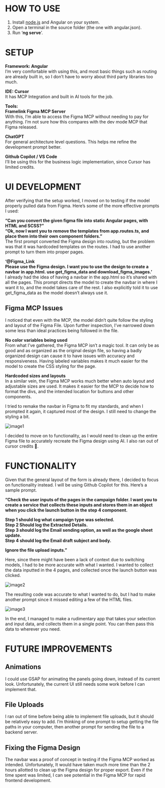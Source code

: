 # HOW TO USE

1. Install [node.js](http://node.js) and Angular on your system.  
2. Open a terminal in the source folder (the one with angular.json).  
3. Run ‘**ng serve**’.

# 

# SETUP

**Framework: Angular**  
I’m very comfortable with using this, and most basic things such as routing are already built in, so I don’t have to worry about third party libraries too much.

**IDE: Cursor**  
It has MCP Integration and built in AI tools for the job.

**Tools:**  
**Framelink Figma MCP Server**  
With this, I’m able to access the Figma MCP without needing to pay for anything. I’m not sure how this compares with the dev mode MCP that Figma released.

**ChatGPT**  
For general architecture level questions. This helps me refine the development prompt better.

**Github Copilot / VS Code**  
I’ll be using this for the business logic implementation, since Cursor has limited credits.

# UI DEVELOPMENT

After verifying that the setup worked, I moved on to testing if the model properly pulled data from Figma.  Here’s some of the more effective prompts I used:

**“Can you convert the given figma file into static Angular pages, with HTML and SCSS?”**  
**“Ok, now I want you to remove the templates from app.routes.ts, and place them into their own component folders.”**  
The first prompt converted the Figma design into routing, but the problem was that it was hardcoded templates on the routes. I had to use another prompt to turn them into proper pages.

**‘@Figma\_Link**  
**Please use the Figma design. I want you to use the design to create a navbar in app.html. use get\_figma\_data and download\_figma\_images.’**  
I already had the idea of having a navbar in the app.html so it’s shared with all the pages. This prompt directs the model to create the navbar in where I want it to, and the model takes care of the rest. I also explicitly told it to use get\_figma\_data as the model doesn’t always use it.

## Figma MCP Issues

I noticed that even with the MCP, the model didn’t quite follow the styling and layout of the Figma File. Upon further inspection, I’ve narrowed down some less than ideal practices being followed in the file.

**No color variables being used**  
From what I’ve gathered, the Figma MCP isn’t a magic tool. It can only be as good and as organized as the original design file, so having a badly organized design can cause it to have issues with accuracy and responsiveness. Having labeled variables makes it much easier for the model to create the CSS styling for the page.

**Hardcoded sizes and layouts**  
In a similar vein, the Figma MCP works much better when auto layout and adjustable sizes are used. It makes it easier for the MCP to decide how to format the divs, and the intended location for buttons and other components.

I tried to remake the navbar in Figma to fit my standards, and when I prompted it again, it captured most of the design. I still need to change the styling a bit.

![image1](https://res.cloudinary.com/dmmwhx6lf/image/upload/v1756997012/image1_pnxmjl.png)

I decided to move on to functionality, as I would need to clean up the entire Figma file to accurately recreate the Figma design using AI. I also ran out of cursor credits 🙁.

# FUNCTIONALITY

Given that the general layout of the form is already there, I decided to focus on functionality instead. I will be using Github Copilot for this. Here’s a sample prompt.

**“Check the user inputs of the pages in the campaign folder. I want you to create a service that collects these inputs and stores them in an object when you click the launch button in the step 4 component.**

**Step 1 should log what campaign type was selected.**  
**Step 2 Should log the Extracted Details.**  
**Step 3 should log the Email sending option, as well as the google sheet update.**  
**Step 4 should log the Email draft subject and body.**

**Ignore the file upload inputs.”**

Here, since there might have been a lack of context due to switching models, I had to be more accurate with what I wanted. I wanted to collect the data inputted in the 4 pages, and collected once the launch button was clicked.

![image2](https://res.cloudinary.com/dmmwhx6lf/image/upload/v1756997025/image2_trqgcg.png)

The resulting code was accurate to what I wanted to do, but I had to make another prompt since it missed editing a few of the HTML files. 

![image3](https://res.cloudinary.com/dmmwhx6lf/image/upload/v1756997015/image3_ll3f3i.png)

In the end, I managed to make a rudimentary app that takes your selection and input data, and collects them in a single point. You can then pass this data to wherever you need.

# FUTURE IMPROVEMENTS

## Animations

I could use GSAP for animating the panels going down, instead of its current look. Unfortunately, the current UI still needs some work before I can implement that.

## File Uploads

I ran out of time before being able to implement file uploads, but it should be relatively easy to add. I’m thinking of one prompt to setup getting the file paths in your computer, then another prompt for sending the file to a backend server.

## Fixing the Figma Design

The navbar was a proof of concept in testing if the Figma MCP worked as intended. Unfortunately, It would have taken much more time than the 2 hours allotted to clean up the Figma design for proper export. Even if the time spent was limited, I can see potential in the Figma MCP for rapid frontend development.

